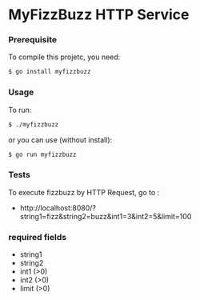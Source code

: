 # MyFizzBuzz HTTP Service

### Prerequisite

To compile this projetc, you need:

```sh
$ go install myfizzbuzz
```

### Usage

To run:

```sh
$ ./myfizzbuzz
```

or you can use (without install):

```sh
$ go run myfizzbuzz
```

### Tests

To execute fizzbuzz by HTTP Request, go to :
- http://localhost:8080/?string1=fizz&string2=buzz&int1=3&int2=5&limit=100

### required fields

- string1
- string2
- int1 (>0)
- int2 (>0)
- limit (>0)
